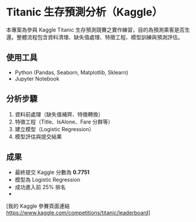 # Titanic 生存預測分析（Kaggle）

本專案為參與 Kaggle Titanic 生存預測競賽之實作練習，目的為預測乘客是否生還。整體流程包含資料清理、缺失值處理、特徵工程、模型訓練與預測評估。

## 使用工具
- Python (Pandas, Seaborn, Matplotlib, Sklearn)
- Jupyter Notebook

## 分析步驟
1. 資料前處理（缺失值補齊、特徵轉換）
2. 特徵工程（Title、IsAlone、Fare 分群等）
3. 建立模型（Logistic Regression）
4. 模型評估與提交結果

## 成果
- 最終提交 Kaggle 分數為 **0.7751**
- 模型為 Logistic Regression
- 成功進入前 25% 排名
- 
[我的 Kaggle 參賽頁面連結 https://www.kaggle.com/competitions/titanic/leaderboard]
